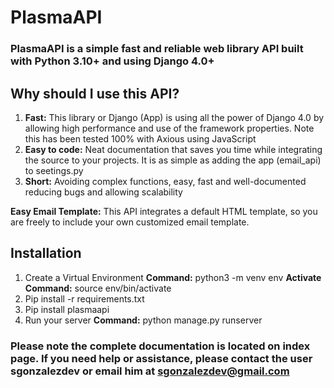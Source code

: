  # PlasmaAPI

### PlasmaAPI is a simple fast and reliable web library API built with Python 3.10+ and using Django 4.0+ 

## Why should I use this API? 

1. **Fast:** This library or Django (App) is using all the power of Django 4.0 by allowing high performance and use of the framework properties. Note this has been tested 100% with Axious using JavaScript   
2. **Easy to code:** Neat documentation that saves you time while integrating the source to your projects. It is as simple as adding the app (email_api) to seetings.py 
3. **Short:** Avoiding complex functions, easy, fast and well-documented reducing bugs and allowing scalability 

**Easy Email Template:** This API integrates a default HTML template, so you are freely to include your own customized email template.   

## Installation

 1. Create a Virtual Environment 
 **Command:** python3 -m venv env 
 **Activate Command:**  source env/bin/activate 
 2. Pip install -r requirements.txt 
 3.  Pip install plasmaapi
 4. Run your server 
 **Command:** python manage.py runserver 

### Please note the complete documentation is located on index page.  If you need help or assistance, please contact the user sgonzalezdev or email him at sgonzalezdev@gmail.com 

